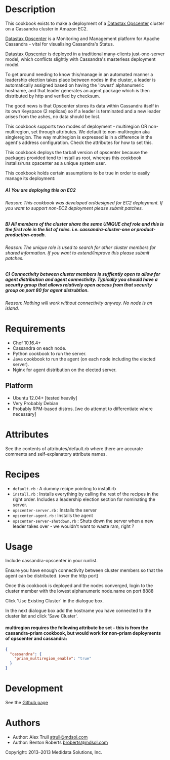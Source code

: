 Description
===========

This cookbook exists to make a deployment of a [Datastax Opscenter][1] cluster on a Cassandra cluster in Amazon EC2.

[Datastax Opscenter][1] is a Monitoring and Management platform for Apache Cassandra - vital for visualising Cassandra's Status.

[Datastax Opscenter][1] is deployed in a traditional many-clients just-one-server model, which conflicts slightly with Cassandra's masterless deployment model.

To get around needing to know this/manage in an automated manner a leadership election takes place between nodes in the cluster, a leader is automatically assigned based on having the 'lowest' alphanumeric hostname, and that leader generates an agent package which is then distributed by http and verified by checksum.

The good news is that Opscenter stores its data within Cassandra itself in its own Keyspace (2 replicas) so if a leader is terminated and a new leader arises from the ashes, no data should be lost.

This cookbook supports two modes of deployment - multiregion OR non-multiregion, set through attributes. We default to non-multiregion aka singleregion. The way multiregion is expressed is in a difference in the agent's address configuration. Check the attributes for how to set this.

This cookbook deploys the tarball version of opscenter because the packages provided tend to install as root, whereas this cookbook installs/runs opscenter as a unique system user.

This cookbook holds certain assumptions to be true in order to easily manage its deployment:

##### A) You are deploying this on EC2
###### Reason: This cookbook was developed on/designed for EC2 deployment. If you want to support non-EC2 deployment please submit patches.

##### B) All members of the cluster share the same UNIQUE chef role and this is the first role in the list of roles. i.e. cassandra-cluster-one or product-production-casdb.
###### Reason: The unique role is used to search for other cluster members for shared information. If you want to extend/improve this please submit patches.

##### C) Connectivity between cluster members is suffiently open to allow for agent distribution and agent connectivity. Typically you should have a security group that allows relatively open access from that security group on port 80 for agent distrubtion.
###### Reason: Nothing will work without connectivity anyway. No node is an island.

[1]: http://www.datastax.com/what-we-offer/products-services/datastax-opscenter

Requirements
============
* Chef 10.16.4+
* Cassandra on each node.
* Python cookbook to run the server.
* Java cookbook to run the agent (on each node including the elected server).
* Nginx for agent distribution on the elected server.

## Platform

* Ubuntu 12.04+ [tested heavily]
* Very Probably Debian
* Probably RPM-based distros. [we do attempt to differentiate where necessary]

Attributes
==========

See the contents of attributes/default.rb where there are accurate comments and self-explanatory attribute names.

Recipes
=======

* `default.rb` : A dummy recipe pointing to install.rb
* `install.rb` : Installs everything by calling the rest of the recipes in the right order. Includes a leadership election section for nominating the server.
* `opscenter-server.rb` : Installs the server
* `opscenter-agent.rb` : Installs the agent
* `opscenter-server-shutdown.rb` : Shuts down the server when a new leader takes over - we wouldn't want to waste ram, right ?

Usage
=====

Include cassandra-opscenter in your runlist.

Ensure you have enough connectivity between cluster members so that the agent can be distributed. (over the http port)

Once this cookbook is deployed and the nodes converged, login to the cluster member with the lowest alphanumeric node.name on port 8888

Click 'Use Existing Cluster' in the dialogue box.

In the next dialogue box add the hostname you have connected to the cluster list and click 'Save Cluster'.

#### multiregion requires the following attribute be set - this is from the cassandra-priam cookbook, but would work for non-priam deployments of opscenter and cassandra:

```JSON
{
  "cassandra": {
    "priam_multiregion_enable": "true"
  }
}
```

Development
===========

See the [Github page][2]

[2]: https://github.com/mdsol/cassandra_opscenter_cookbook

Authors
=======

* Author: Alex Trull <atrull@mdsol.com>
* Author: Benton Roberts <broberts@mdsol.com>

Copyright: 2013–2013 Medidata Solutions, Inc.
